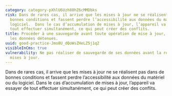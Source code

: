 ```yaml
---
category: category-pXhlU6Uzh80hZ6cMMDbks
risk: Dans de rares cas, il arrive que les mises à jour ne se réalisent pas dans de
  bonnes conditions et fassent perdre l’accessibilité aux données du matériel ou du
  logiciel.  Dans le cas d’accumulation de mises à jour, l’appareil va essayer de
  tout effectuer simultanément, ce qui peut créer des conflits.
title: Procéder à une sauvegarde avant toute opération de mise à jour, afin de préserver
  les données détenues.
uuid: good-practice-Jmo8U_dQoWsZHeLZ5j1q2
visibleInCms: true
vulnerability: Ne pas réaliser de sauvegarde de ses données avant la réalisation de
  mises à jour.
---
```


Dans de rares cas, il arrive que les mises à jour ne se réalisent pas
dans de bonnes conditions et fassent perdre l’accessibilité aux données du
matériel ou du logiciel.  Dans le cas d’accumulation de mises à jour,
l’appareil va essayer de tout effectuer simultanément, ce qui peut créer des
conflits.